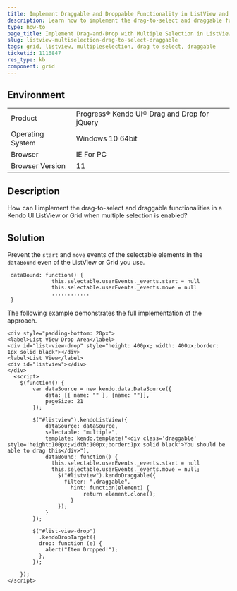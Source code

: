 ```yaml
---
title: Implement Draggable and Droppable Functionality in ListView and Grid
description: Learn how to implement the drag-to-select and draggable functionalities with multiple selection in the Kendo UI ListView.
type: how-to
page_title: Implement Drag-and-Drop with Multiple Selection in ListView and Grid
slug: listview-multiselection-drag-to-select-draggable
tags: grid, listview, multipleselection, drag to select, draggable
ticketid: 1116847
res_type: kb
component: grid
---
```


## Environment

<table>
 <tr>
  <td>Product</td>
  <td>Progress® Kendo UI® Drag and Drop for jQuery</td>
 </tr>
 <tr>
  <td>Operating System</td>
  <td>Windows 10 64bit</td>
 </tr>
 <tr>
  <td>Browser</td>
  <td>IE For PC</td>
 </tr>
 <tr>
  <td>Browser Version</td>
  <td>11</td>
 </tr>
</table>


## Description

How can I implement the drag-to-select and draggable functionalities in a Kendo UI ListView or Grid when multiple selection is enabled?

## Solution

Prevent the `start` and `move` events of the selectable elements in the `dataBound` even of the ListView or Grid you use.

```dojo
 dataBound: function() {
              this.selectable.userEvents._events.start = null
              this.selectable.userEvents._events.move = null
              ............
 }
```

The following example demonstrates the full implementation of the approach.

```dojo
<div style="padding-bottom: 20px">
<label>List View Drop Area</label>
<div id="list-view-drop" style="height: 400px; width: 400px;border: 1px solid black"></div>
<label>List View</label>
<div id="listview"></div>
</div>
  <script>
    $(function() {
        var dataSource = new kendo.data.DataSource({
            data: [{ name: "" }, {name: ""}],
            pageSize: 21
        });

        $("#listview").kendoListView({
            dataSource: dataSource,
            selectable: "multiple",
            template: kendo.template("<div class='draggable' style='height:100px;width:100px;border:1px solid black'>You should be able to drag this</div>"),
            dataBound: function() {
              this.selectable.userEvents._events.start = null
              this.selectable.userEvents._events.move = null;
                $("#listview").kendoDraggable({
                  filter: ".draggable",
                    hint: function(element) {
                        return element.clone();
                    }
                });
            }
        });

        $("#list-view-drop")
          .kendoDropTarget({
          drop: function (e) {
            alert("Item Dropped!");
          },
        });

    });
</script>
```
